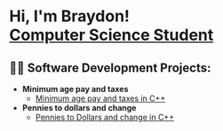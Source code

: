 <h1>Hi, I'm Braydon! <br/><a href="https://www.linkedin.com/in/braydon-sloan-753025292/">Computer Science Student</a>

<h2>👨‍💻 Software Development Projects:</h2>

- <b>Minimum age pay and taxes</b>
  - [Minimum age pay and taxes in C++](https://github.com/Braydon-Sloan/StudentPayTax)
- <b>Pennies to dollars and change</b>
  - [Pennies to Dollars and change in C++](https://github.com/Braydon-Sloan/PenniesToDollars)

<!--
**joshmadakor1/joshmadakor1** is a ✨ _special_ ✨ repository because its `README.md` (this file) appears on your GitHub profile.

Here are some ideas to get you started:

- 🔭 I’m currently working on ...
- 🌱 I’m currently learning ...
- 👯 I’m looking to collaborate on ...
- 🤔 I’m looking for help with ...
- 💬 Ask me about ...
- 📫 How to reach me: ...
- 😄 Pronouns: ...
- ⚡ Fun fact: ...
-->
